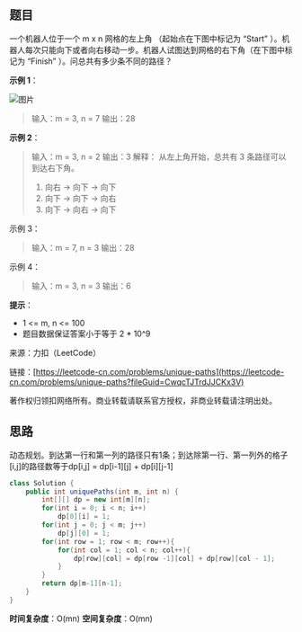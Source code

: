 ## 题目

一个机器人位于一个 m x n 网格的左上角 （起始点在下图中标记为 “Start” ）。机器人每次只能向下或者向右移动一步。机器人试图达到网格的右下角（在下图中标记为 “Finish” ）。问总共有多少条不同的路径？

**示例 1**：

![图片](https://uploader.shimo.im/f/vU4I6JOdTI6L6aow.png!thumbnail?fileGuid=CwqcTJTrdJJCKx3V)

>输入：m = 3, n = 7
>输出：28

**示例 2**：

>输入：m = 3, n = 2
>输出：3
>解释：
>从左上角开始，总共有 3 条路径可以到达右下角。
>1. 向右 -> 向下 -> 向下
>2. 向下 -> 向下 -> 向右
>3. 向下 -> 向右 -> 向下

示例 3：

>输入：m = 7, n = 3
>输出：28

示例 4：

>输入：m = 3, n = 3
>输出：6

**提示**：

* 1 <= m, n <= 100
* 题目数据保证答案小于等于 2 * 10^9

来源：力扣（LeetCode）

链接：[https://leetcode-cn.com/problems/unique-paths](https://leetcode-cn.com/problems/unique-paths?fileGuid=CwqcTJTrdJJCKx3V)

著作权归领扣网络所有。商业转载请联系官方授权，非商业转载请注明出处。

## 思路

动态规划。到达第一行和第一列的路径只有1条；到达除第一行、第一列外的格子[i,j]的路径数等于dp[i,j] = dp[i-1][j] + dp[i][j-1]

```java
class Solution {
    public int uniquePaths(int m, int n) {
        int[][] dp = new int[m][n];
        for(int i = 0; i < n; i++)
            dp[0][i] = 1;
        for(int j = 0; j < m; j++)
            dp[j][0] = 1;
        for(int row = 1; row < m; row++){
            for(int col = 1; col < n; col++){
                dp[row][col] = dp[row -1][col] + dp[row][col - 1];
            }
        }
        return dp[m-1][n-1];
    }
}
```
**时间复杂度**：O(mn)
**空间复杂度**：O(mn)

